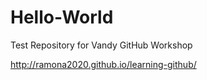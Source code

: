 # Hello-World
Test Repository for Vandy GitHub Workshop

http://ramona2020.github.io/learning-github/
